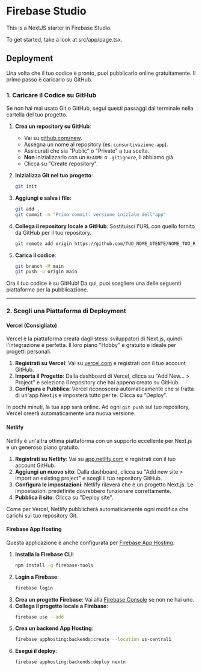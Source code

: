 # Firebase Studio

This is a NextJS starter in Firebase Studio.

To get started, take a look at src/app/page.tsx.

## Deployment

Una volta che il tuo codice è pronto, puoi pubblicarlo online gratuitamente. Il primo passo è caricarlo su GitHub.

### 1. Caricare il Codice su GitHub

Se non hai mai usato Git o GitHub, segui questi passaggi dal terminale nella cartella del tuo progetto.

1.  **Crea un repository su GitHub**:
    *   Vai su [github.com/new](https://github.com/new).
    *   Assegna un nome al repository (es. `consuntivazione-app`).
    *   Assicurati che sia "Public" o "Private" a tua scelta.
    *   **Non** inizializzarlo con un `README` o `.gitignore`, li abbiamo già.
    *   Clicca su "Create repository".

2.  **Inizializza Git nel tuo progetto**:
    ```bash
    git init
    ```

3.  **Aggiungi e salva i file**:
    ```bash
    git add .
    git commit -m "Primo commit: versione iniziale dell'app"
    ```

4.  **Collega il repository locale a GitHub**:
    Sostituisci l'URL con quello fornito da GitHub per il tuo repository.
    ```bash
    git remote add origin https://github.com/TUO_NOME_UTENTE/NOME_TUO_REPOSITORY.git
    ```

5.  **Carica il codice**:
    ```bash
    git branch -M main
    git push -u origin main
    ```

Ora il tuo codice è su GitHub! Da qui, puoi scegliere una delle seguenti piattaforme per la pubblicazione.

---

### 2. Scegli una Piattaforma di Deployment

#### Vercel (Consigliato)

Vercel è la piattaforma creata dagli stessi sviluppatori di Next.js, quindi l'integrazione è perfetta. Il loro piano "Hobby" è gratuito e ideale per progetti personali.

1.  **Registrati su Vercel**: Vai su [vercel.com](https://vercel.com/) e registrati con il tuo account GitHub.
2.  **Importa il Progetto**: Dalla dashboard di Vercel, clicca su "Add New... > Project" e seleziona il repository che hai appena creato su GitHub.
3.  **Configura e Pubblica**: Vercel riconoscerà automaticamente che si tratta di un'app Next.js e imposterà tutto per te. Clicca su "Deploy".

In pochi minuti, la tua app sarà online. Ad ogni `git push` sul tuo repository, Vercel creerà automaticamente una nuova versione.

#### Netlify

Netlify è un'altra ottima piattaforma con un supporto eccellente per Next.js e un generoso piano gratuito.

1.  **Registrati su Netlify**: Vai su [app.netlify.com](https://app.netlify.com/) e registrati con il tuo account GitHub.
2.  **Aggiungi un nuovo sito**: Dalla dashboard, clicca su "Add new site > Import an existing project" e scegli il tuo repository GitHub.
3.  **Configura le impostazioni**: Netlify rileverà che è un progetto Next.js. Le impostazioni predefinite dovrebbero funzionare correttamente.
4.  **Pubblica il sito**: Clicca su "Deploy site".

Come per Vercel, Netlify pubblicherà automaticamente ogni modifica che carichi sul tuo repository Git.

#### Firebase App Hosting

Questa applicazione è anche configurata per [Firebase App Hosting](https://firebase.google.com/docs/app-hosting).

1.  **Installa la Firebase CLI**:
    ```bash
    npm install -g firebase-tools
    ```
2.  **Login a Firebase**:
    ```bash
    firebase login
    ```
3.  **Crea un progetto Firebase**: Vai alla [Firebase Console](https://console.firebase.google.com/) se non ne hai uno.
4.  **Collega il progetto locale a Firebase**:
    ```bash
    firebase use --add
    ```
5.  **Crea un backend App Hosting**:
    ```bash
    firebase apphosting:backends:create --location us-central1
    ```
6.  **Esegui il deploy**:
    ```bash
    firebase apphosting:backends:deploy nextn
    ```
